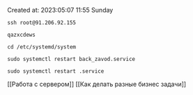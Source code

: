 
Created at: 2023:05:07 11:55 Sunday


```
ssh root@91.206.92.155
```
```
qazxcdews
```
```
cd /etc/systemd/system
```
```
sudo systemctl restart back_zavod.service
```
```
sudo systemctl restart .service
```


[[Работа с сервером]]
[[Как делать разные бизнес задачи]]

